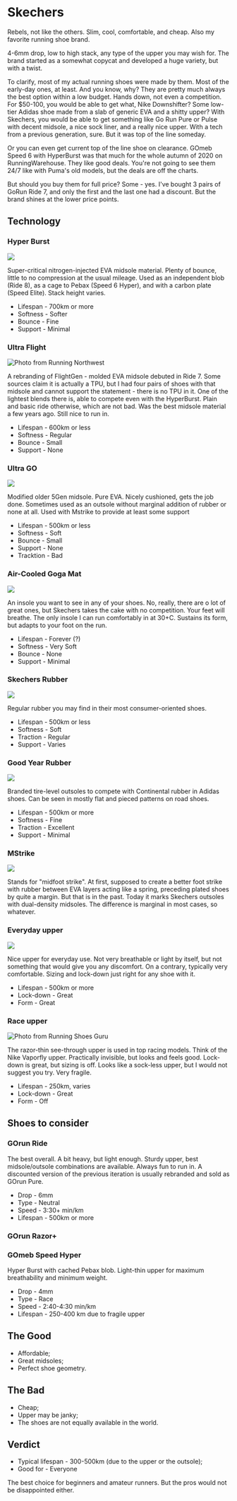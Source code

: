 # Skechers

Rebels, not like the others. Slim, cool, comfortable, and cheap. Also my favorite running shoe brand.

4-6mm drop, low to high stack, any type of the upper you may wish for. The brand started as a somewhat copycat and developed a huge variety, but with a twist.

To clarify, most of my actual running shoes were made by them. Most of the early-day ones, at least. And you know, why? They are pretty much always the best option within a low budget. Hands down, not even a competition. For $50-100, you would be able to get what, Nike Downshifter? Some low-tier Adidas shoe made from a slab of generic EVA and a shitty upper? With Skechers, you would be able to get something like Go Run Pure or Pulse with decent midsole, a nice sock liner, and a really nice upper. With a tech from a previous generation, sure. But it was top of the line someday. 

Or you can even get current top of the line shoe on clearance. GOmeb Speed 6 with HyperBurst was that much for the whole autumn of 2020 on RunningWarehouse. They like good deals. You're not going to see them 24/7 like with Puma's old models, but the deals are off the charts.

But should you buy them for full price? Some - yes. I've bought 3 pairs of GoRun Ride 7, and only the first and the last one had a discount. But the brand shines at the lower price points. 

## Technology

### Hyper Burst

![](img/hyperburst.webp)

Super-critical nitrogen-injected EVA midsole material. Plenty of bounce, little to no compression at the usual mileage. Used as an independent blob (Ride 8), as a cage to Pebax (Speed 6 Hyper), and with a carbon plate (Speed Elite). Stack height varies.

- Lifespan - 700km or more
- Softness - Softer
- Bounce - Fine
- Support - Minimal

### Ultra Flight

![Photo from Running Northwest](img/ultraflight.webp)

A rebranding of FlightGen - molded EVA midsole debuted in Ride 7. Some sources claim it is actually a TPU, but I had four pairs of shoes with that midsole and cannot support the statement - there is no TPU in it. One of the lightest blends there is, able to compete even with the HyperBurst. Plain and basic ride otherwise, which are not bad. Was the best midsole material a few years ago. Still nice to run in.

- Lifespan - 600km or less
- Softness - Regular
- Bounce - Small
- Support - None

### Ultra GO

![](img/ultrago.webp)

Modified older 5Gen midsole. Pure EVA.  Nicely cushioned, gets the job done. Sometimes used as an outsole without marginal addition of rubber or none at all. Used with Mstrike to provide at least some support

- Lifespan - 500km or less
- Softness - Soft
- Bounce - Small
- Support - None
- Tracktion - Bad

### Air-Cooled Goga Mat

![](img/gogamat.webp)

An insole you want to see in any of your shoes. No, really, there are o lot of great ones, but Skechers takes the cake with no competition. Your feet will breathe. The only insole I can run comfortably in at 30+C. Sustains its form, but adapts to your foot on the run.

- Lifespan - Forever (?)
- Softness - Very Soft
- Bounce - None
- Support - Minimal

### Skechers Rubber

![](img/outsole.webp)

Regular rubber you may find in their most consumer-oriented shoes. 

- Lifespan - 500km or less
- Softness - Soft
- Traction - Regular
- Support - Varies

### Good Year Rubber

![](img/goodyear.webp)

Branded tire-level outsoles to compete with Continental rubber in Adidas shoes. Can be seen in mostly flat and pieced patterns on road shoes. 

- Lifespan - 500km or more
- Softness - Fine
- Traction - Excellent
- Support - Minimal

### MStrike

![](img/mstrike.webp)

Stands for "midfoot strike". At first, supposed to create a better foot strike with rubber between EVA layers acting like a spring, preceding plated shoes by quite a margin. But that is in the past. Today it marks Skechers outsoles with dual-density midsoles. The difference is marginal in most cases, so whatever.

### Everyday upper

![](img/reg_upper.webp)

Nice upper for everyday use. Not very breathable or light by itself, but not something that would give you any discomfort. On a contrary, typically very comfortable. Sizing and lock-down just right for any shoe with it.

- Lifespan - 500km or more
- Lock-down - Great
- Form - Great

### Race upper

![Photo from Running Shoes Guru](img/race_upper.webp)

The razor-thin see-through upper is used in top racing models. Think of the Nike Vaporfly upper. Practically invisible, but looks and feels good. Lock-down is great, but sizing is off. Looks like a sock-less upper, but I would not suggest you try. Very fragile.

- Lifespan - 250km, varies
- Lock-down - Great
- Form - Off

## Shoes to consider

### GOrun Ride

The best overall. A bit heavy, but light enough. Sturdy upper, best midsole/outsole combinations are available. Always fun to run in. A discounted version of the previous iteration is usually rebranded and sold as GOrun Pure.

- Drop - 6mm
- Type - Neutral
- Speed - 3:30+ min/km
- Lifespan - 500km or more

### GOrun Razor+

### GOmeb Speed Hyper

Hyper Burst with cached Pebax blob. Light-thin upper for maximum breathability and minimum weight. 

- Drop - 4mm
- Type - Race
- Speed - 2:40-4:30 min/km
- Lifespan - 250-400 km due to fragile upper

## The Good

- Affordable;
- Great midsoles;
- Perfect shoe geometry.

## The Bad

- Cheap;
- Upper may be janky;
- The shoes are not equally available in the world.

## Verdict

- Typical lifespan - 300-500km (due to the upper or the outsole);
- Good for - Everyone

The best choice for beginners and amateur runners. But the pros would not be disappointed either.